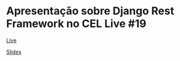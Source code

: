 # Apresentação sobre Django Rest Framework no CEL Live #19

[Live](https://www.youtube.com/watch?v=GX-LX9LOTrI)

[Slides](https://lucassouto.github.io/cel_live_drf)
